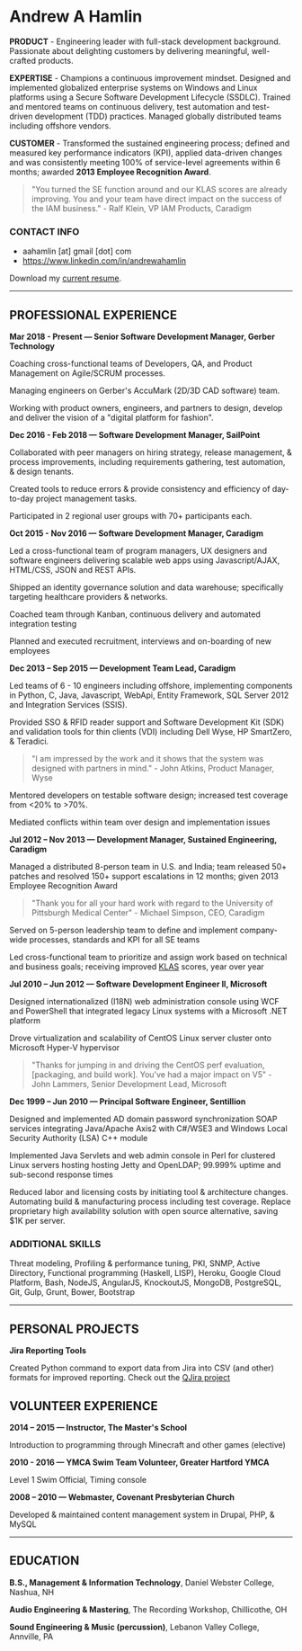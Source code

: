 # Andrew A Hamlin

**PRODUCT** - Engineering leader with full-stack development background. Passionate about delighting customers by delivering meaningful, well-crafted products.

**EXPERTISE** - Champions a continuous improvement mindset. Designed and implemented globalized enterprise systems on Windows and Linux platforms using a Secure Software Development Lifecycle (SSDLC). Trained and mentored teams on continuous delivery, test automation and test-driven development (TDD) practices. Managed globally distributed teams including offshore vendors. 

**CUSTOMER** - Transformed the sustained engineering process; defined and measured key performance indicators (KPI), applied data-driven changes and was consistently meeting 100% of service-level agreements within 6 months; awarded **2013 Employee Recognition Award**.

> "You turned the SE function around and our KLAS scores are already improving. You and your team have direct impact on the success of the IAM business." - Ralf Klein, VP IAM Products, Caradigm


### CONTACT INFO

+ aahamlin \[at\] gmail \[dot\] com  
+ https://www.linkedin.com/in/andrewahamlin

Download my [current resume](/files/andrew_hamlin_resume_2018.pdf).

---

## PROFESSIONAL EXPERIENCE

**Mar 2018 - Present &#8212; Senior Software Development Manager, Gerber Technology**

Coaching cross-functional teams of Developers, QA, and Product Management on Agile/SCRUM processes. 

Managing engineers on Gerber's AccuMark (2D/3D CAD software) team.

Working with product owners, engineers, and partners to design, develop and deliver the vision of a &quot;digital platform for fashion&quot;. 

**Dec 2016 - Feb 2018 &#8212; Software Development Manager, SailPoint**

Collaborated with peer managers on hiring strategy, release management, & process improvements, including requirements gathering, test automation, & design tenants. 

Created tools to reduce errors & provide consistency and efficiency of day-to-day project management tasks. 

Participated in 2 regional user groups with 70+ participants each.

**Oct 2015 - Nov 2016 &#8212; Software Development Manager, Caradigm**

Led a cross-functional team of program managers, UX designers and software engineers delivering scalable web apps using Javascript/AJAX, HTML/CSS, JSON and REST APIs.

Shipped an identity governance solution and data warehouse; specifically targeting healthcare providers & networks. 

Coached team through Kanban, continuous delivery and automated integration testing

Planned and executed recruitment, interviews and on-boarding of new employees

**Dec 2013 – Sep 2015 &#8212; Development Team Lead, Caradigm**

Led teams of 6 - 10 engineers including offshore, implementing components in Python, C, Java, Javascript, WebApi, Entity Framework, SQL Server 2012 and Integration Services (SSIS).

Provided SSO & RFID reader support and Software Development Kit (SDK) and validation tools for thin clients (VDI) including Dell Wyse, HP SmartZero, & Teradici.

> "I am impressed by the work and it shows that the system was designed with partners in mind." - John Atkins, Product Manager, Wyse

Mentored developers on testable software design; increased test coverage from <20% to >70%.

Mediated conflicts within team over design and implementation issues

**Jul 2012 – Nov 2013 &#8212; Development Manager, Sustained Engineering, Caradigm**

Managed a distributed 8-person team in U.S. and India; team released 50+ patches and resolved 150+ support escalations in 12 months; given 2013 Employee Recognition Award

> "Thank you for all your hard work with regard to the University of Pittsburgh Medical Center" - Michael Simpson, CEO, Caradigm

Served on 5-person leadership team to define and implement company-wide processes, standards and KPI for all SE teams

Led cross-functional team to prioritize and assign work based on technical and business goals; receiving improved [KLAS](www.klasresearch.com) scores, year over year

**Jul 2010 – Jun 2012 &#8212; Software Development Engineer II, Microsoft**

Designed internationalized (I18N) web administration console using WCF and PowerShell that integrated legacy Linux systems with a Microsoft .NET platform

Drove virtualization and scalability of CentOS Linux server cluster onto Microsoft Hyper-V hypervisor

> "Thanks for jumping in and driving the CentOS perf evaluation, [packaging, and build work]. You've had a major impact on V5" - John Lammers, Senior Development Lead, Microsoft

**Dec 1999 – Jun 2010 &#8212; Principal Software Engineer, Sentillion**

Designed and implemented AD domain password synchronization SOAP services integrating Java/Apache Axis2 with C#/WSE3 and Windows Local Security Authority (LSA) C++ module

Implemented Java Servlets and web admin console in Perl for clustered Linux servers hosting hosting Jetty and OpenLDAP; 99.999% uptime and sub-second response times

Reduced labor and licensing costs by initiating tool & architecture changes. Automating build & manufacturing process including test coverage. Replace proprietary high availability solution with open source alternative, saving $1K per server.

### ADDITIONAL SKILLS

Threat modeling, Profiling & performance tuning, PKI, SNMP, Active Directory, Functional programming (Haskell, LISP), Heroku, Google Cloud Platform, Bash, NodeJS, AngularJS, KnockoutJS, MongoDB, PostgreSQL, Git, Gulp, Grunt, Bower, Bootstrap

---
## PERSONAL PROJECTS

**Jira Reporting Tools**

Created Python command to export data from Jira into CSV (and other) formats for improved reporting. Check out the [QJira project](https://github.com/aahamlin/jira_reporting_scripts)


## VOLUNTEER EXPERIENCE

**2014 – 2015 &#8212; Instructor, The Master's School**

Introduction to programming through Minecraft and other games (elective)

**2010 - 2016 &#8212; YMCA Swim Team Volunteer, Greater Hartford YMCA**

Level 1 Swim Official, Timing console

**2008 – 2010 &#8212; Webmaster, Covenant Presbyterian Church**

Developed & maintained content management system in Drupal, PHP, & MySQL

---

## EDUCATION

**B.S., Management & Information Technology**, Daniel Webster College, Nashua, NH

**Audio Engineering & Mastering**, The Recording Workshop, Chillicothe, OH

**Sound Engineering & Music (percussion)**, Lebanon Valley College, Annville, PA

